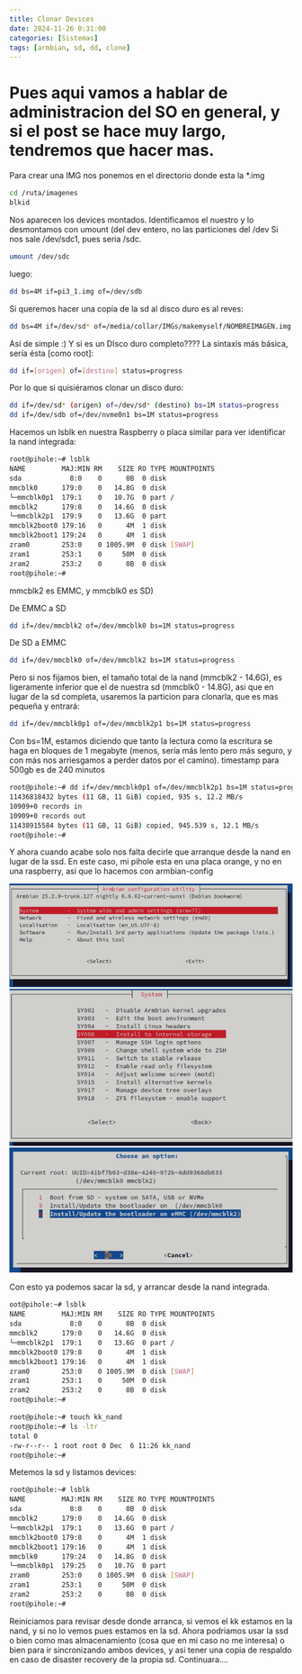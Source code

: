 ```yaml
---
title: Clonar Devices
date: 2024-11-26 0:31:00
categories: [Sistemas]
tags: [armbian, sd, dd, clone]
---
```


# Pues aqui vamos a hablar de administracion del SO en general, y si el post se hace muy largo, tendremos que hacer mas.  
Para crear una IMG nos ponemos en el directorio donde esta la *.img

```bash
cd /ruta/imagenes
blkid
```
Nos aparecen los devices montados. Identificamos el nuestro y lo desmontamos con umount (del dev entero, no las particiones del /dev
Si nos sale /dev/sdc1, pues seria /sdc.

```bash
umount /dev/sdc
```
luego:
```bash
dd bs=4M if=pi3_1.img of=/dev/sdb
```
Si queremos hacer una copia de la sd al disco duro es al reves:
```bash
dd bs=4M if=/dev/sd* of=/media/collar/IMGs/makemyself/NOMBREIMAGEN.img
```
Así de simple  :)
Y si es un DIsco duro completo????
La sintaxis más básica, sería ésta [como root]:
```bash
dd if=[origen] of=[destino] status=progress
```
Por lo que si quisiéramos clonar un disco duro:
```bash
dd if=/dev/sd* (origen) of=/dev/sd* (destino) bs=1M status=progress 
dd if=/dev/sdb of=/dev/nvme0n1 bs=1M status=progress 
```
Hacemos un lsblk en nuestra Raspberry o placa similar para ver identificar la nand integrada:
```bash
root@pihole:~# lsblk
NAME         MAJ:MIN RM    SIZE RO TYPE MOUNTPOINTS
sda            8:0    0      0B  0 disk 
mmcblk0      179:0    0   14.8G  0 disk 
└─mmcblk0p1  179:1    0   10.7G  0 part /
mmcblk2      179:8    0   14.6G  0 disk 
└─mmcblk2p1  179:9    0   13.6G  0 part 
mmcblk2boot0 179:16   0      4M  1 disk 
mmcblk2boot1 179:24   0      4M  1 disk 
zram0        253:0    0 1005.9M  0 disk [SWAP]
zram1        253:1    0     50M  0 disk 
zram2        253:2    0      0B  0 disk 
root@pihole:~# 

```
mmcblk2 es EMMC, y mmcblk0 es SD)

De EMMC a SD
```bash
dd if=/dev/mmcblk2 of=/dev/mmcblk0 bs=1M status=progress
```
De SD a EMMC
```bash
dd if=/dev/mmcblk0 of=/dev/mmcblk2 bs=1M status=progress
```
Pero si nos fijamos bien, el tamaño total de la nand (mmcblk2 - 14.6G), es ligeramente inferior que el de nuestra sd (mmcblk0 - 14.8G), asi que en lugar de la sd completa, usaremos la particion para clonarla, que es mas pequeña y entrará:
```bash
dd if=/dev/mmcblk0p1 of=/dev/mmcblk2p1 bs=1M status=progress
```

Con bs=1M, estamos diciendo que tanto la lectura como la escritura se haga en bloques de 1 megabyte (menos, sería más lento pero más seguro, y con más nos arriesgamos a perder datos por el camino).
timestamp para 500gb es de 240 minutos

```bash
root@pihole:~# dd if=/dev/mmcblk0p1 of=/dev/mmcblk2p1 bs=1M status=progress
11436818432 bytes (11 GB, 11 GiB) copied, 935 s, 12.2 MB/s 
10909+0 records in
10909+0 records out
11438915584 bytes (11 GB, 11 GiB) copied, 945.539 s, 12.1 MB/s
root@pihole:~# 

```

Y ahora cuando acabe solo nos falta decirle que arranque desde la nand en lugar de la ssd.
En este caso, mi pihole esta en una placa orange, y no en una raspberry, asi que lo hacemos con armbian-config

![My helpful screenshot](/assets/armbian-config1.png)
![My helpful screenshot](/assets/armbian-config2.png)
![My helpful screenshot](/assets/armbian-config3.png)

Con esto ya podemos sacar la sd, y arrancar desde la nand integrada.

```bash
oot@pihole:~# lsblk
NAME         MAJ:MIN RM    SIZE RO TYPE MOUNTPOINTS
sda            8:0    0      0B  0 disk 
mmcblk2      179:0    0   14.6G  0 disk 
└─mmcblk2p1  179:1    0   13.6G  0 part /
mmcblk2boot0 179:8    0      4M  1 disk 
mmcblk2boot1 179:16   0      4M  1 disk 
zram0        253:0    0 1005.9M  0 disk [SWAP]
zram1        253:1    0     50M  0 disk 
zram2        253:2    0      0B  0 disk 
root@pihole:~# 
```
```bash
root@pihole:~# touch kk_nand
root@pihole:~# ls -ltr
total 0
-rw-r--r-- 1 root root 0 Dec  6 11:26 kk_nand
root@pihole:~#
```
Metemos la sd y listamos devices:
```bash
root@pihole:~# lsblk
NAME         MAJ:MIN RM    SIZE RO TYPE MOUNTPOINTS
sda            8:0    0      0B  0 disk 
mmcblk2      179:0    0   14.6G  0 disk 
└─mmcblk2p1  179:1    0   13.6G  0 part /
mmcblk2boot0 179:8    0      4M  1 disk 
mmcblk2boot1 179:16   0      4M  1 disk 
mmcblk0      179:24   0   14.8G  0 disk 
└─mmcblk0p1  179:25   0   10.7G  0 part 
zram0        253:0    0 1005.9M  0 disk [SWAP]
zram1        253:1    0     50M  0 disk 
zram2        253:2    0      0B  0 disk 
root@pihole:~# 
```
Reiniciamos para revisar desde donde arranca, si vemos el kk estamos en la nand, y si no lo vemos pues estamos en la sd.
Ahora podriamos usar la ssd o bien como mas almacenamiento (cosa que en mi caso no me interesa) o bien para ir sincronizando ambos devices, y asi tener una copia de respaldo en caso de disaster recovery de la propia sd.
Continuara....

